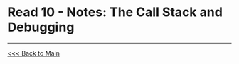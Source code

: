 # Read 10 - Notes: The Call Stack and Debugging


***
[<<< Back to Main](https://sangmlee76.github.io/reading-notes/)